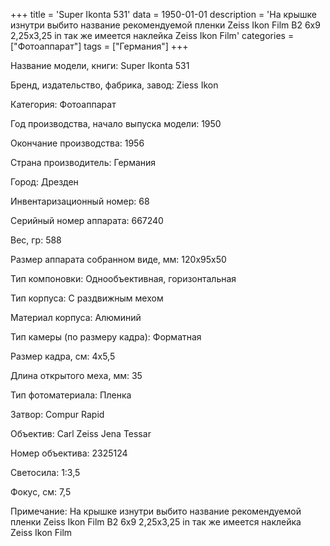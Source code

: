 +++
title = 'Super Ikonta 531'
data = 1950-01-01
description = 'На крышке изнутри выбито название рекомендуемой пленки  Zeiss Ikon Film B2 6x9 2,25x3,25 in так же имеется наклейка Zeiss Ikon Film'
categories = ["Фотоаппарат"]
tags = ["Германия"]
+++

Название модели, книги: Super Ikonta 531

Бренд, издательство, фабрика, завод: Ziess Ikon

Категория: Фотоаппарат

Год производства, начало выпуска модели: 1950

Окончание производства: 1956

Страна производитель: Германия

Город: Дрезден

Инвентаризационный номер: 68

Серийный номер аппарата: 667240

Вес, гр: 588

Размер аппарата  собранном виде, мм: 120x95x50

Тип компоновки: Однообъективная, горизонтальная

Тип корпуса: С раздвижным мехом

Материал корпуса: Алюминий

Тип камеры (по размеру кадра): Форматная

Размер кадра, см: 4x5,5

Длина открытого меха, мм: 35

Тип фотоматериала: Пленка

Затвор: Compur Rapid

Объектив: Carl Zeiss Jena 
Tessar

Номер объектива: 2325124

Светосила: 1:3,5

Фокус, см: 7,5

Примечание: На крышке изнутри выбито название рекомендуемой пленки  Zeiss Ikon Film B2 6x9 2,25x3,25 in так же имеется наклейка Zeiss Ikon Film

